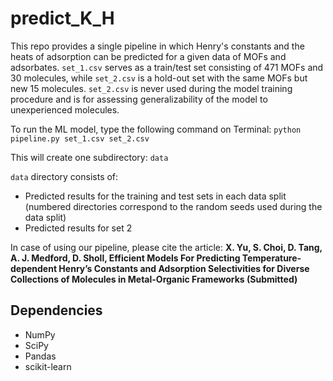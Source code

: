 # predict_K_H

This repo provides a single pipeline in which Henry's constants and the heats of adsorption can be predicted for a given data of MOFs and adsorbates. `set_1.csv` serves as a train/test set consisting of 471 MOFs and 30 molecules, while `set_2.csv` is a hold-out set with the same MOFs but new 15 molecules. `set_2.csv` is never used during the model training procedure and is for assessing generalizability of the model to unexperienced molecules.

To run the ML model, type the following command on Terminal: `python pipeline.py set_1.csv set_2.csv`

This will create one subdirectory: `data`

`data` directory consists of: 
- Predicted results for the training and test sets in each data split (numbered directories correspond to the random seeds used during the data split)
- Predicted results for set 2

In case of using our pipeline, please cite the article: **X. Yu, S. Choi, D. Tang, A. J. Medford, D. Sholl, Efficient Models For Predicting Temperature-dependent Henry’s Constants and Adsorption Selectivities for Diverse Collections of Molecules in Metal-Organic Frameworks (Submitted)**

## Dependencies
- NumPy
- SciPy
- Pandas
- scikit-learn
